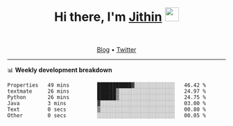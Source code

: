 <h1 align="center">Hi there, I'm <a href="https://jithset.github.io/" target="_blank">Jithin</a> <img
src="https://github.com/blackcater/blackcater/raw/main/images/Hi.gif" height="32" /></h1>

<br />

<p align="center">
  <a href="https://jithset.github.io">Blog</a> •
  <a href="https://twitter.com/jithset">Twitter</a>
</p>

---

📊 **Weekly development breakdown**

<!--START_SECTION:waka-->

```text
Properties   49 mins         ███████████▓░░░░░░░░░░░░░   46.42 %
textmate     26 mins         ██████▒░░░░░░░░░░░░░░░░░░   24.97 %
Python       26 mins         ██████▒░░░░░░░░░░░░░░░░░░   24.75 %
Java         3 mins          ▓░░░░░░░░░░░░░░░░░░░░░░░░   03.00 %
Text         0 secs          ▒░░░░░░░░░░░░░░░░░░░░░░░░   00.80 %
Other        0 secs          ░░░░░░░░░░░░░░░░░░░░░░░░░   00.05 %
```

<!--END_SECTION:waka-->

